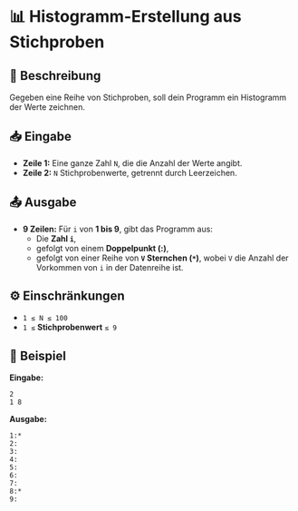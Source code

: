 # 📊 Histogramm-Erstellung aus Stichproben

## 📜 Beschreibung
Gegeben eine Reihe von Stichproben, soll dein Programm ein Histogramm der Werte zeichnen.

## 📥 Eingabe
- **Zeile 1:** Eine ganze Zahl `N`, die die Anzahl der Werte angibt.
- **Zeile 2:** `N` Stichprobenwerte, getrennt durch Leerzeichen.

## 📤 Ausgabe
- **9 Zeilen:** Für `i` von **1 bis 9**, gibt das Programm aus:  
  - Die **Zahl `i`**,  
  - gefolgt von einem **Doppelpunkt (:)**,  
  - gefolgt von einer Reihe von **`V` Sternchen (`*`)**, wobei `V` die Anzahl der Vorkommen von `i` in der Datenreihe ist.

## ⚙️ Einschränkungen
- `1 ≤ N ≤ 100`
- `1 ≤` **Stichprobenwert** `≤ 9`

## 📌 Beispiel

**Eingabe:**
```
2
1 8
```

**Ausgabe:**
```
1:*
2:
3:
4:
5:
6:
7:
8:*
9:
```
